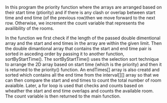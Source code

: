 In this program the priority function where the arrays are arranged based on their start time (ptiority) and if there is any clash or overlap between start time and end time (of the previous row)then we move forward to the next row. Otherwise, we increment the count variable that represents the availibility of the rooms. 

In the function we first check if the length of the passed double dimentional array and the start and end times in the array are within the given limit. Then the double dimantional array that contains the start and end time pair is sorted in asceding order by passing it to another function, sortByStartTime(). The sortByStartTime() uses the selection sort technique to arrange the 2D array based on start time (which is the priority) and then it is returned to the priority() function. An endTimes[] array is also creatd and sorted which contains all the end time from the interval[][] array so that we can then compare the start and end times to count the total number of room avaialble.
Later, a for loop is used that checks and counts based on wheather the start and end time overlaps and counts the available room. The count variable is then returned to the main function.
